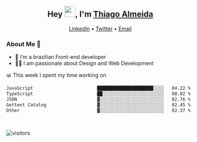 

<h2 align="center">Hey <img src="https://github.com/TheDudeThatCode/TheDudeThatCode/blob/master/Assets/Hi.gif" width="29">, I'm <a href="https://www.linkedin.com/in/thiago-almeida-69785569/">Thiago Almeida</a></h2>
<p align="center">
  <a href="https://www.linkedin.com/in/thiago-almeida-69785569/">LinkedIn</a> •
  <a href="https://twitter.com/thiagoloal">Twitter</a> •
  <a href="mailto:thiagoloal@gmail.com">Email</a>
</p>

### About Me 🚀
- 🌱  I’m a brazilian Front-end developer</br>
- 👨‍💻  I am passionate about Design and Web Development</br>

<!-- ![Thiago Almeida github stats](https://github-readme-stats.vercel.app/api?username=thiagoloal&show_icons=true&hide_border=true)&nbsp;&nbsp; -->

📊 This week I spent my time working on
<!--START_SECTION:waka-->

```txt
JavaScript                        █████████████████████░░░░   84.22 %
TypeScript                        ██░░░░░░░░░░░░░░░░░░░░░░░   08.02 %
JSON                              ▓░░░░░░░░░░░░░░░░░░░░░░░░   02.76 %
Gettext Catalog                   ▓░░░░░░░░░░░░░░░░░░░░░░░░   02.45 %
Other                             ▓░░░░░░░░░░░░░░░░░░░░░░░░   02.37 %
```

<!--END_SECTION:waka-->

<br />

![visitors](https://visitor-badge.laobi.icu/badge?page_id=thiagoloal.thiagoloal)
